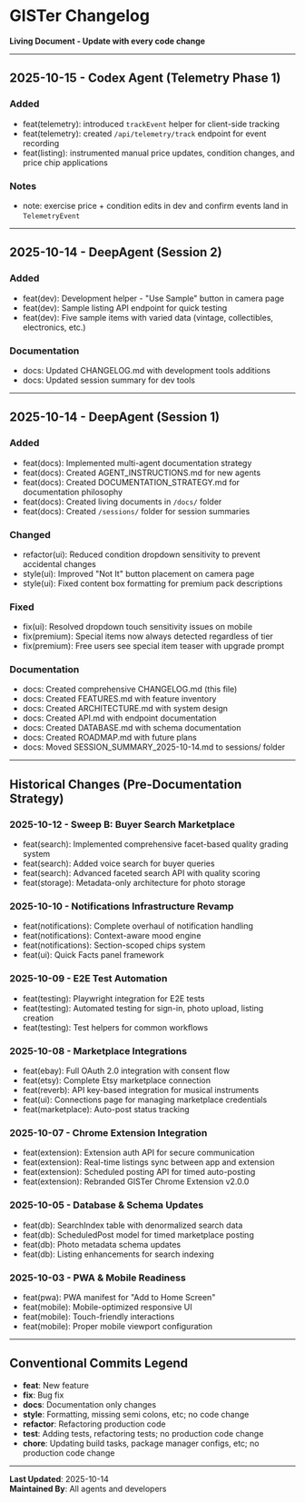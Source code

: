 
# GISTer Changelog
**Living Document - Update with every code change**

---

## 2025-10-15 - Codex Agent (Telemetry Phase 1)

### Added
- feat(telemetry): introduced `trackEvent` helper for client-side tracking
- feat(telemetry): created `/api/telemetry/track` endpoint for event recording
- feat(listing): instrumented manual price updates, condition changes, and price chip applications

### Notes
- note: exercise price + condition edits in dev and confirm events land in `TelemetryEvent`

---

## 2025-10-14 - DeepAgent (Session 2)

### Added
- feat(dev): Development helper - "Use Sample" button in camera page
- feat(dev): Sample listing API endpoint for quick testing
- feat(dev): Five sample items with varied data (vintage, collectibles, electronics, etc.)

### Documentation
- docs: Updated CHANGELOG.md with development tools additions
- docs: Updated session summary for dev tools

---

## 2025-10-14 - DeepAgent (Session 1)

### Added
- feat(docs): Implemented multi-agent documentation strategy
- feat(docs): Created AGENT_INSTRUCTIONS.md for new agents
- feat(docs): Created DOCUMENTATION_STRATEGY.md for documentation philosophy
- feat(docs): Created living documents in `/docs/` folder
- feat(docs): Created `/sessions/` folder for session summaries

### Changed
- refactor(ui): Reduced condition dropdown sensitivity to prevent accidental changes
- style(ui): Improved "Not It" button placement on camera page
- style(ui): Fixed content box formatting for premium pack descriptions

### Fixed
- fix(ui): Resolved dropdown touch sensitivity issues on mobile
- fix(premium): Special items now always detected regardless of tier
- fix(premium): Free users see special item teaser with upgrade prompt

### Documentation
- docs: Created comprehensive CHANGELOG.md (this file)
- docs: Created FEATURES.md with feature inventory
- docs: Created ARCHITECTURE.md with system design
- docs: Created API.md with endpoint documentation
- docs: Created DATABASE.md with schema documentation
- docs: Created ROADMAP.md with future plans
- docs: Moved SESSION_SUMMARY_2025-10-14.md to sessions/ folder

---

## Historical Changes (Pre-Documentation Strategy)

### 2025-10-12 - Sweep B: Buyer Search Marketplace
- feat(search): Implemented comprehensive facet-based quality grading system
- feat(search): Added voice search for buyer queries
- feat(search): Advanced faceted search API with quality scoring
- feat(storage): Metadata-only architecture for photo storage

### 2025-10-10 - Notifications Infrastructure Revamp
- feat(notifications): Complete overhaul of notification handling
- feat(notifications): Context-aware mood engine
- feat(notifications): Section-scoped chips system
- feat(ui): Quick Facts panel framework

### 2025-10-09 - E2E Test Automation
- feat(testing): Playwright integration for E2E tests
- feat(testing): Automated testing for sign-in, photo upload, listing creation
- feat(testing): Test helpers for common workflows

### 2025-10-08 - Marketplace Integrations
- feat(ebay): Full OAuth 2.0 integration with consent flow
- feat(etsy): Complete Etsy marketplace connection
- feat(reverb): API key-based integration for musical instruments
- feat(ui): Connections page for managing marketplace credentials
- feat(marketplace): Auto-post status tracking

### 2025-10-07 - Chrome Extension Integration
- feat(extension): Extension auth API for secure communication
- feat(extension): Real-time listings sync between app and extension
- feat(extension): Scheduled posting API for timed auto-posting
- feat(extension): Rebranded GISTer Chrome Extension v2.0.0

### 2025-10-05 - Database & Schema Updates
- feat(db): SearchIndex table with denormalized search data
- feat(db): ScheduledPost model for timed marketplace posting
- feat(db): Photo metadata schema updates
- feat(db): Listing enhancements for search indexing

### 2025-10-03 - PWA & Mobile Readiness
- feat(pwa): PWA manifest for "Add to Home Screen"
- feat(mobile): Mobile-optimized responsive UI
- feat(mobile): Touch-friendly interactions
- feat(mobile): Proper mobile viewport configuration

---

## Conventional Commits Legend

- **feat**: New feature
- **fix**: Bug fix
- **docs**: Documentation only changes
- **style**: Formatting, missing semi colons, etc; no code change
- **refactor**: Refactoring production code
- **test**: Adding tests, refactoring tests; no production code change
- **chore**: Updating build tasks, package manager configs, etc; no production code change

---

**Last Updated**: 2025-10-14  
**Maintained By**: All agents and developers
